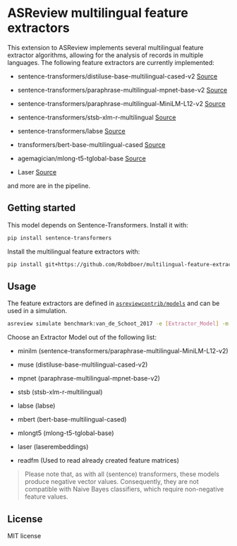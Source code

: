# ASReview multilingual feature extractors

This extension to ASReview implements several multilingual feature extractor algorithms, allowing for the analysis of records in multiple languages.
The following feature extractors are currently implemented:

- sentence-transformers/distiluse-base-multilingual-cased-v2 [Source](https://huggingface.co/sentence-transformers/distiluse-base-multilingual-cased-v2)

- sentence-transformers/paraphrase-multilingual-mpnet-base-v2 [Source](https://huggingface.co/sentence-transformers/paraphrase-multilingual-mpnet-base-v2)

- sentence-transformers/paraphrase-multilingual-MiniLM-L12-v2 [Source](https://huggingface.co/sentence-transformers/paraphrase-multilingual-MiniLM-L12-v2)

- sentence-transformers/stsb-xlm-r-multilingual [Source](https://huggingface.co/sentence-transformers/stsb-xlm-r-multilingual)

- sentence-transformers/labse [Source](https://huggingface.co/sentence-transformers/labse)

- transformers/bert-base-multilingual-cased [Source](https://huggingface.co/bert-base-multilingual-cased)

- agemagician/mlong-t5-tglobal-base [Source](https://huggingface.co/agemagician/mlong-t5-tglobal-base)

- Laser [Source](https://pypi.org/project/laserembeddings/)

and more are in the pipeline.



## Getting started

This model depends on Sentence-Transformers. Install it with:

```bash
pip install sentence-transformers
```

Install the multilingual feature extractors with:


```bash
pip install git+https://github.com/Robdboer/multilingual-feature-extractors.git
```

## Usage

The feature extractors are defined in
[`asreviewcontrib/models`](asreviewcontrib/models) and can be used in a simulation.

```bash
asreview simulate benchmark:van_de_Schoot_2017 -e [Extractor_Model] -m svm
```

Choose an Extractor Model out of the following list:

- minilm (sentence-transformers/paraphrase-multilingual-MiniLM-L12-v2)

- muse (distiluse-base-multilingual-cased-v2)

- mpnet (paraphrase-multilingual-mpnet-base-v2)

- stsb (stsb-xlm-r-multilingual)

- labse (labse)

- mbert (bert-base-multilingual-cased)

- mlongt5 (mlong-t5-tglobal-base)

- laser (laserembeddings)

- readfm (Used to read already created feature matrices)

> Please note that, as with all (sentence) transformers, these models produce negative vector values. Consequently, they are not compatible with Naive Bayes classifiers, which require non-negative feature values.


## License

MIT license
